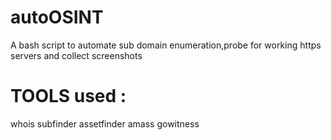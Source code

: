# autoOSINT
A bash script to automate sub domain enumeration,probe for working https servers and collect screenshots
# TOOLS used :
whois
subfinder
assetfinder
amass
gowitness
